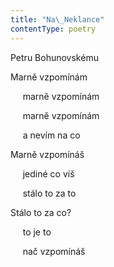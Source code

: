 ```yaml
---
title: "Na\_Neklance"
contentType: poetry
---
```


<section>

Petru Bohunovskému

Marně vzpomínám

     marně vzpomínám

     marně vzpomínám

     a nevím na co

Marně vzpomínáš

     jediné co víš

     stálo to za to

Stálo to za co?

     to je to

     nač vzpomínáš

</section>
